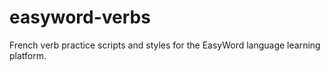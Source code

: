 # easyword-verbs
French verb practice scripts and styles for the EasyWord language learning platform.
